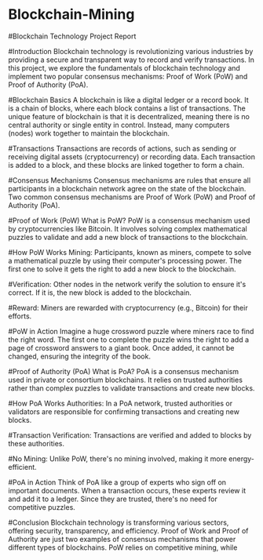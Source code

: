 # Blockchain-Mining

#Blockchain Technology Project Report

#Introduction
Blockchain technology is revolutionizing various industries by providing a secure and transparent way to record and verify transactions. In this project, we explore the fundamentals of blockchain technology and implement two popular consensus mechanisms: Proof of Work (PoW) and Proof of Authority (PoA).

#Blockchain Basics
A blockchain is like a digital ledger or a record book. It is a chain of blocks, where each block contains a list of transactions. The unique feature of blockchain is that it is decentralized, meaning there is no central authority or single entity in control. Instead, many computers (nodes) work together to maintain the blockchain.

#Transactions
Transactions are records of actions, such as sending or receiving digital assets (cryptocurrency) or recording data. Each transaction is added to a block, and these blocks are linked together to form a chain.

#Consensus Mechanisms
Consensus mechanisms are rules that ensure all participants in a blockchain network agree on the state of the blockchain. Two common consensus mechanisms are Proof of Work (PoW) and Proof of Authority (PoA).

#Proof of Work (PoW)
What is PoW?
PoW is a consensus mechanism used by cryptocurrencies like Bitcoin. It involves solving complex mathematical puzzles to validate and add a new block of transactions to the blockchain.

#How PoW Works
Mining: Participants, known as miners, compete to solve a mathematical puzzle by using their computer's processing power. The first one to solve it gets the right to add a new block to the blockchain.

#Verification: 
Other nodes in the network verify the solution to ensure it's correct. If it is, the new block is added to the blockchain.

#Reward: 
Miners are rewarded with cryptocurrency (e.g., Bitcoin) for their efforts.

#PoW in Action
Imagine a huge crossword puzzle where miners race to find the right word. The first one to complete the puzzle wins the right to add a page of crossword answers to a giant book. Once added, it cannot be changed, ensuring the integrity of the book.

#Proof of Authority (PoA)
What is PoA?
PoA is a consensus mechanism used in private or consortium blockchains. It relies on trusted authorities rather than complex puzzles to validate transactions and create new blocks.

#How PoA Works
Authorities: In a PoA network, trusted authorities or validators are responsible for confirming transactions and creating new blocks.

#Transaction Verification: Transactions are verified and added to blocks by these authorities.

#No Mining: Unlike PoW, there's no mining involved, making it more energy-efficient.

#PoA in Action
Think of PoA like a group of experts who sign off on important documents. When a transaction occurs, these experts review it and add it to a ledger. Since they are trusted, there's no need for competitive puzzles.

#Conclusion
Blockchain technology is transforming various sectors, offering security, transparency, and efficiency. Proof of Work and Proof of Authority are just two examples of consensus mechanisms that power different types of blockchains. PoW relies on competitive mining, while
